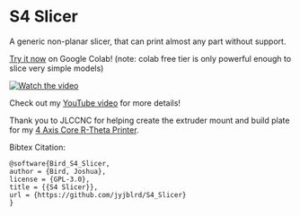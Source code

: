 # S4 Slicer
A generic non-planar slicer, that can print almost any part without support.

[Try it now](https://colab.research.google.com/github/jyjblrd/S4_Slicer) on Google Colab! (note: colab free tier is only powerful enough to slice very simple models)

[![Watch the video](https://github.com/jyjblrd/S4_Slicer/blob/main/thumnail.jpeg?raw=true)](https://www.youtube.com/watch?v=M51bMMVWbC8)

Check out my [YouTube video](https://youtu.be/M51bMMVWbC8?si=pfud7bHgjYDnO2_z) for more details!

Thank you to JLCCNC for helping create the extruder mount and build plate for my [4 Axis Core R-Theta Printer](https://github.com/jyjblrd/Core-R-Theta-4-Axis-Printer).



Bibtex Citation:
```
@software{Bird_S4_Slicer,
author = {Bird, Joshua},
license = {GPL-3.0},
title = {{S4 Slicer}},
url = {https://github.com/jyjblrd/S4_Slicer}
}
```
